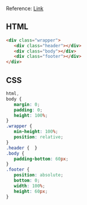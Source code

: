 Reference: [Link](http://matthewjamestaylor.com/blog/keeping-footers-at-the-bottom-of-the-page)

## HTML
```html
<div class="wrapper">
   <div class="header"></div>
   <div class="body"></div>
   <div class="footer"></div>
</div>
```

## CSS
```css
html,
body {
   margin: 0;
   padding: 0;
   height: 100%;
}
.wrapper {
   min-height: 100%;
   position: relative;
}
.header {  }
.body {
   padding-bottom: 60px;
}
.footer {
   position: absolute;
   bottom: 0;
   width: 100%;
   height: 60px;
}
```

